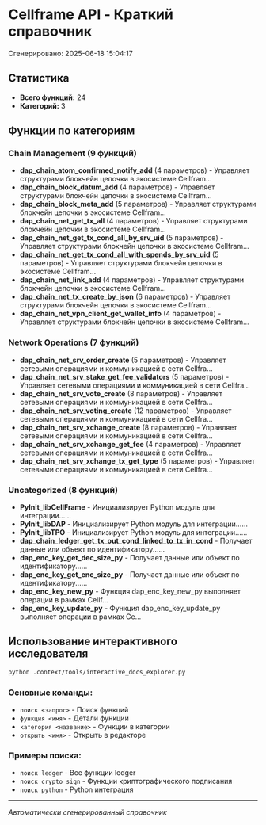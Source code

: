 # Cellframe API - Краткий справочник

Сгенерировано: 2025-06-18 15:04:17

## Статистика
- **Всего функций:** 24
- **Категорий:** 3

## Функции по категориям

### Chain Management (9 функций)

- **dap_chain_atom_confirmed_notify_add** (4 параметров) - Управляет структурами блокчейн цепочки в экосистеме Cellfram...
- **dap_chain_block_datum_add** (4 параметров) - Управляет структурами блокчейн цепочки в экосистеме Cellfram...
- **dap_chain_block_meta_add** (5 параметров) - Управляет структурами блокчейн цепочки в экосистеме Cellfram...
- **dap_chain_net_get_tx_all** (4 параметров) - Управляет структурами блокчейн цепочки в экосистеме Cellfram...
- **dap_chain_net_get_tx_cond_all_by_srv_uid** (5 параметров) - Управляет структурами блокчейн цепочки в экосистеме Cellfram...
- **dap_chain_net_get_tx_cond_all_with_spends_by_srv_uid** (5 параметров) - Управляет структурами блокчейн цепочки в экосистеме Cellfram...
- **dap_chain_net_link_add** (4 параметров) - Управляет структурами блокчейн цепочки в экосистеме Cellfram...
- **dap_chain_net_tx_create_by_json** (6 параметров) - Управляет структурами блокчейн цепочки в экосистеме Cellfram...
- **dap_chain_net_vpn_client_get_wallet_info** (4 параметров) - Управляет структурами блокчейн цепочки в экосистеме Cellfram...

### Network Operations (7 функций)

- **dap_chain_net_srv_order_create** (5 параметров) - Управляет сетевыми операциями и коммуникацией в сети Cellfra...
- **dap_chain_net_srv_stake_get_fee_validators** (5 параметров) - Управляет сетевыми операциями и коммуникацией в сети Cellfra...
- **dap_chain_net_srv_vote_create** (8 параметров) - Управляет сетевыми операциями и коммуникацией в сети Cellfra...
- **dap_chain_net_srv_voting_create** (12 параметров) - Управляет сетевыми операциями и коммуникацией в сети Cellfra...
- **dap_chain_net_srv_xchange_create** (8 параметров) - Управляет сетевыми операциями и коммуникацией в сети Cellfra...
- **dap_chain_net_srv_xchange_get_fee** (4 параметров) - Управляет сетевыми операциями и коммуникацией в сети Cellfra...
- **dap_chain_net_srv_xchange_tx_get_type** (5 параметров) - Управляет сетевыми операциями и коммуникацией в сети Cellfra...

### Uncategorized (8 функций)

- **PyInit_libCellFrame** - Инициализирует Python модуль для интеграции......
- **PyInit_libDAP** - Инициализирует Python модуль для интеграции......
- **PyInit_libTPO** - Инициализирует Python модуль для интеграции......
- **dap_chain_ledger_get_tx_out_cond_linked_to_tx_in_cond** - Получает данные или объект по идентификатору......
- **dap_enc_key_get_dec_size_py** - Получает данные или объект по идентификатору......
- **dap_enc_key_get_enc_size_py** - Получает данные или объект по идентификатору......
- **dap_enc_key_new_py** - Функция dap_enc_key_new_py выполняет операции в рамках Cellf...
- **dap_enc_key_update_py** - Функция dap_enc_key_update_py выполняет операции в рамках Ce...


## Использование интерактивного исследователя

```bash
python .context/tools/interactive_docs_explorer.py
```

### Основные команды:
- `поиск <запрос>` - Поиск функций
- `функция <имя>` - Детали функции  
- `категория <название>` - Функции в категории
- `открыть <имя>` - Открыть в редакторе

### Примеры поиска:
- `поиск ledger` - Все функции ledger
- `поиск crypto sign` - Функции криптографического подписания
- `поиск python` - Python интеграция

---
*Автоматически сгенерированный справочник*
